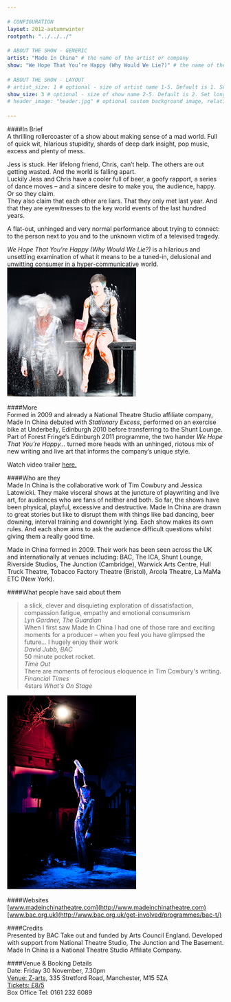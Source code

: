 ```yaml
---

# CONFIGURATION
layout: 2012-autumnwinter
rootpath: "../../../"

# ABOUT THE SHOW - GENERIC
artist: "Made In China" # the name of the artist or company
show: "We Hope That You’re Happy (Why Would We Lie?)" # the name of the show

# ABOUT THE SHOW - LAYOUT
# artist_size: 1 # optional - size of artist name 1-5. Default is 1. Set longer names to lower values
show_size: 3 # optional - size of show name 2-5. Default is 2. Set longer names to lower values
# header_image: "header.jpg" # optional custom background image, relative to current page

---
```


####In Brief    
A thrilling rollercoaster of a show about making sense of a mad world. Full of quick wit, hilarious stupidity, shards of deep dark insight, pop music, excess and plenty of mess.           

Jess is stuck. Her lifelong friend, Chris, can’t help. The others are out getting wasted. And the world is falling apart.          
Luckily Jess and Chris have a cooler full of beer, a goofy rapport, a series of dance moves – and a sincere desire to make you, the audience, happy.            
Or so they claim.           
They also claim that each other are liars. That they only met last year. And that they are eyewitnesses to the key world events of the last hundred years.                          

A flat-out, unhinged and very normal performance about trying to connect: to the person next to you and to the unknown victim of a televised tragedy.        

*We Hope That You’re Happy (Why Would We Lie?)* is a hilarious and unsettling examination of what it means to be a tuned-in, delusional and unwitting consumer in a hyper-communicative world.    
![We Hope That You're Happy](Made-In-China_0134.jpg)    


####More    
Formed in 2009 and already a National Theatre Studio affiliate company, Made In China debuted with *Stationary Excess*, performed on an exercise bike at Underbelly, Edinburgh 2010 before transferring to the Shunt Lounge.  Part of Forest Fringe’s Edinburgh 2011 programme, the two hander *We Hope That You’re Happy…* turned more heads with an unhinged, riotous mix of new writing and live art that informs the company’s unique style.   

Watch video trailer [here.](http://vimeo.com/30622699)    


####Who are they    
Made In China is the collaborative work of Tim Cowbury and Jessica Latowicki. They make visceral shows at the juncture of playwriting and live art, for audiences who are fans of neither and both. So far, the shows have been physical, playful, excessive and destructive. Made In China are drawn to great stories but like to disrupt them with things like bad dancing, beer downing, interval training and downright lying. Each show makes its own rules. And each show aims to ask the audience difficult questions whilst giving them a really good time.         

Made in China formed in 2009. Their work has been seen across the UK and internationally at venues including: BAC, The ICA, Shunt Lounge, Riverside Studios, The Junction (Cambridge), Warwick Arts Centre, Hull Truck Theatre, Tobacco Factory Theatre (Bristol), Arcola Theatre, La MaMa ETC (New York).
    

####What people have said about them    
>a slick, clever and disquieting exploration of dissatisfaction, compassion fatigue, empathy and emotional consumerism<br>*Lyn Gardner, The Guardian*            
>When I first saw Made In China I had one of those rare and exciting moments for a producer – when you feel you have glimpsed the future… I hugely enjoy their work<br>*David Jubb, BAC*            
>50 minute pocket rocket.<br>*Time Out*            
>There are moments of ferocious eloquence in Tim Cowbury's writing.<br>*Financial Times*            
>4stars *What's On Stage*    

![We Hope That You're Happy](wehopethat.jpg)    

####Websites    
[www.madeinchinatheatre.com](http://www.madeinchinatheatre.com)    
[www.bac.org.uk](http://www.bac.org.uk/get-involved/programmes/bac-t/)
      
####Credits     
Presented by BAC Take out and funded by Arts Council England. Developed with support from National Theatre Studio, The Junction and The Basement.     
Made In China is a National Theatre Studio Affiliate Company.   

####Venue & Booking Details    
Date: Friday 30 November, 7.30pm    
[Venue: Z-arts](http://www.z-arts.org/about-us/getting-here/), 335 Stretford Road, Manchester, M15 5ZA    
[Tickets: £8/5](http://www.z-arts.org/events/word-of-warning-30-nov/)    
Box Office Tel: 0161 232 6089    
